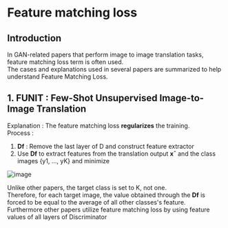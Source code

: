 # Feature matching loss
  
## Introduction
In GAN-related papers that perform image to image translation tasks, feature matching loss term is often used.  
The cases and explanations used in several papers are summarized to help understand Feature Matching Loss.  

## 1. FUNIT : Few-Shot Unsupervised Image-to-Image Translation
Explanation : The feature matching loss **regularizes** the training.  
Process :  
1. **Df** : Remove the last layer of D and construct feature extractor   
2. Use **Df** to extract features from the translation output **x¯** and the class images {y1, ..., yK} and minimize  
  
![image](https://user-images.githubusercontent.com/40943064/142168442-9d1faff8-5e98-4541-a854-0ff4d38114af.png)  

Unlike other papers, the target class is set to K, not one.  
Therefore, for each target image, the value obtained through the **Df** is forced to be equal to the average of all other classes's feature.  
Furthermore other papers utilize feature matching loss by using feature values of all layers of Discriminator 

